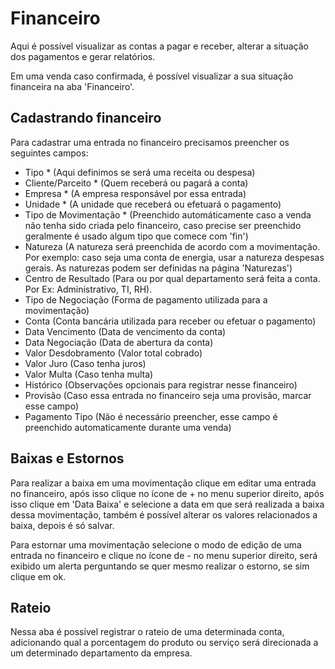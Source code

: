 # Financeiro

Aqui é possível visualizar as contas a pagar e receber, alterar a situação dos pagamentos e gerar relatórios.

Em uma venda caso confirmada, é possível visualizar a sua situação financeira na aba 'Financeiro'.

## Cadastrando financeiro

Para cadastrar uma entrada no financeiro precisamos preencher os seguintes campos:

* Tipo \* \(Aqui definimos se será uma receita ou despesa\)
* Cliente/Parceito \* \(Quem receberá ou pagará a conta\)
* Empresa \* \(A empresa responsável por essa entrada\)
* Unidade \* \(A unidade que receberá ou efetuará o pagamento\)
* Tipo de Movimentação \* \(Preenchido automáticamente caso a venda não tenha sido criada pelo financeiro, caso precise ser preenchido geralmente é usado algum tipo que comece com 'fin'\)
* Natureza \(A natureza será preenchida de acordo com a movimentação. Por exemplo: caso seja uma conta de energia, usar a natureza despesas gerais. As naturezas podem ser definidas na página 'Naturezas'\)
* Centro de Resultado \(Para ou por qual departamento será feita a conta. Por Ex: Administrativo, TI, RH\).
* Tipo de Negociação \(Forma de pagamento utilizada para a movimentação\)
* Conta \(Conta bancária utilizada para receber ou efetuar o pagamento\)
* Data Vencimento \(Data de vencimento da conta\)
* Data Negociação \(Data de abertura da conta\)
* Valor Desdobramento \(Valor total cobrado\)
* Valor Juro \(Caso tenha juros\)
* Valor Multa \(Caso tenha multa\)
* Histórico \(Observações opcionais para registrar nesse financeiro\)
* Provisão \(Caso essa entrada no financeiro seja uma provisão, marcar esse campo\)
* Pagamento Tipo \(Não é necessário preencher, esse campo é preenchido automaticamente durante uma venda\)

## Baixas e Estornos

Para realizar a baixa em uma movimentação clique em editar uma entrada no financeiro, após isso clique no ícone de + no menu superior direito, após isso clique em 'Data Baixa' e selecione a data em que será realizada a baixa dessa movimentação, também é possível alterar os valores relacionados a baixa, depois é só salvar.

Para estornar uma movimentação selecione o modo de edição de uma entrada no financeiro e clique no ícone de - no menu superior direito, será exibido um alerta perguntando se quer mesmo realizar o estorno, se sim clique em ok.

## Rateio

Nessa aba é possível registrar o rateio de uma determinada conta, adicionando qual a porcentagem do produto ou serviço será direcionada a um determinado departamento da empresa.


